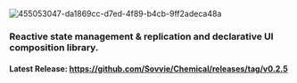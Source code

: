 ![455053047-da1869cc-d7ed-4f89-b4cb-9ff2adeca48a](https://github.com/user-attachments/assets/585d3f1d-cc0b-4d79-953f-d4e681152bb3)

### Reactive state management & replication and declarative UI composition library.
#### Latest Release: https://github.com/Sovvie/Chemical/releases/tag/v0.2.5
